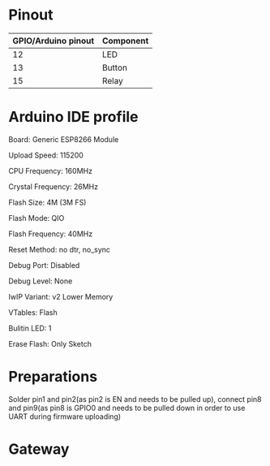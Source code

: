 # Pinout

| GPIO/Arduino pinout | Component |
| ------------------- | --------- |
| 12                  | LED       |
| 13                  | Button    |
| 15                  | Relay     |

# Arduino IDE profile

Board: Generic ESP8266 Module

Upload Speed: 115200

CPU Frequency: 160MHz

Crystal Frequency: 26MHz

Flash Size: 4M (3M FS)

Flash Mode: QIO

Flash Frequency: 40MHz

Reset Method: no dtr, no_sync

Debug Port: Disabled

Debug Level: None

IwIP Variant: v2 Lower Memory

VTables: Flash

Bulitin LED: 1

Erase Flash: Only Sketch

# Preparations

Solder pin1 and pin2(as pin2 is EN and needs to be pulled up), connect pin8 and pin9(as pin8 is GPIO0 and needs to be pulled down in order to use UART during firmware uploading)

# Gateway